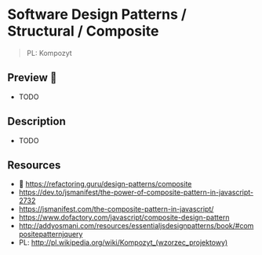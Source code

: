 # Software Design Patterns / Structural / Composite

> PL: Kompozyt

## Preview 🎉

* TODO

## Description

* TODO

## Resources

* 🚀 <https://refactoring.guru/design-patterns/composite>
* <https://dev.to/jsmanifest/the-power-of-composite-pattern-in-javascript-2732>
* <https://jsmanifest.com/the-composite-pattern-in-javascript/>
* <https://www.dofactory.com/javascript/composite-design-pattern>
* <http://addyosmani.com/resources/essentialjsdesignpatterns/book/#compositepatternjquery>
* PL: <http://pl.wikipedia.org/wiki/Kompozyt_(wzorzec_projektowy)>
